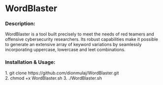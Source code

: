 # WordBlaster
<h3>Description:</h3>

WordBlaster is a tool built precisely to meet the needs of red teamers and offensive cybersecurity researchers. Its robust capabilities make it possible to generate an extensive array of keyword variations by seamlessly incorporating uppercase, lowercase and leet combinations. 

<h3>Installation & Usage:</h3>
1. git clone https://github.com/dionmulaj/WordBlaster.git<br>
2. chmod +x WordBlaster.sh
3. ./WordBlaster.sh
